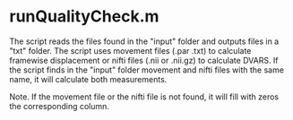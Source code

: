 # runQualityCheck.m
 
The script reads the files found in the "input" folder and outputs files in a "txt" folder. 
The script uses movement files (.par .txt) to calculate framewise displacement or nifti files (.nii or .nii.gz) to calculate DVARS. If the script finds in the "input" folder movement and nifti files with the same name, it will calculate both measurements.

Note. If the movement file or the nifti file is not found, it will fill with zeros the corresponding column.
